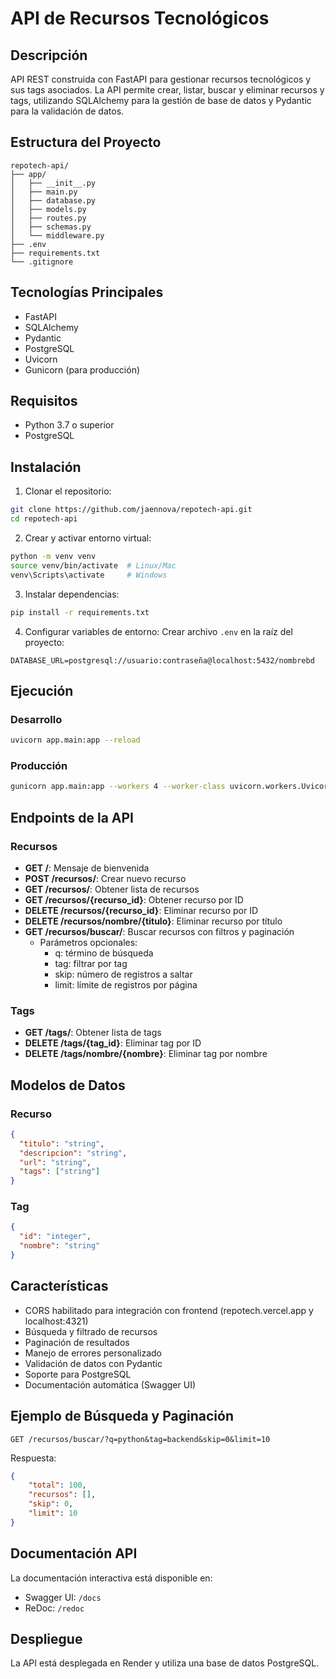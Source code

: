# API de Recursos Tecnológicos

## Descripción
API REST construida con FastAPI para gestionar recursos tecnológicos y sus tags asociados. La API permite crear, listar, buscar y eliminar recursos y tags, utilizando SQLAlchemy para la gestión de base de datos y Pydantic para la validación de datos.

## Estructura del Proyecto
```
repotech-api/
├── app/
│   ├── __init__.py
│   ├── main.py
│   ├── database.py
│   ├── models.py
│   ├── routes.py
│   ├── schemas.py
│   └── middleware.py
├── .env
├── requirements.txt
└── .gitignore
```

## Tecnologías Principales
- FastAPI
- SQLAlchemy
- Pydantic
- PostgreSQL
- Uvicorn
- Gunicorn (para producción)

## Requisitos
- Python 3.7 o superior
- PostgreSQL

## Instalación
1. Clonar el repositorio:
```bash
git clone https://github.com/jaennova/repotech-api.git
cd repotech-api
```

2. Crear y activar entorno virtual:
```bash
python -m venv venv
source venv/bin/activate  # Linux/Mac
venv\Scripts\activate     # Windows
```

3. Instalar dependencias:
```bash
pip install -r requirements.txt
```

4. Configurar variables de entorno:
Crear archivo `.env` en la raíz del proyecto:
```
DATABASE_URL=postgresql://usuario:contraseña@localhost:5432/nombrebd
```

## Ejecución
### Desarrollo
```bash
uvicorn app.main:app --reload
```

### Producción
```bash
gunicorn app.main:app --workers 4 --worker-class uvicorn.workers.UvicornWorker
```

## Endpoints de la API

### Recursos
- **GET /**: Mensaje de bienvenida
- **POST /recursos/**: Crear nuevo recurso
- **GET /recursos/**: Obtener lista de recursos
- **GET /recursos/{recurso_id}**: Obtener recurso por ID
- **DELETE /recursos/{recurso_id}**: Eliminar recurso por ID
- **DELETE /recursos/nombre/{titulo}**: Eliminar recurso por título
- **GET /recursos/buscar/**: Buscar recursos con filtros y paginación
  - Parámetros opcionales:
    - q: término de búsqueda
    - tag: filtrar por tag
    - skip: número de registros a saltar
    - limit: límite de registros por página

### Tags
- **GET /tags/**: Obtener lista de tags
- **DELETE /tags/{tag_id}**: Eliminar tag por ID
- **DELETE /tags/nombre/{nombre}**: Eliminar tag por nombre

## Modelos de Datos

### Recurso
```json
{
  "titulo": "string",
  "descripcion": "string",
  "url": "string",
  "tags": ["string"]
}
```

### Tag
```json
{
  "id": "integer",
  "nombre": "string"
}
```

## Características
- CORS habilitado para integración con frontend (repotech.vercel.app y localhost:4321)
- Búsqueda y filtrado de recursos
- Paginación de resultados
- Manejo de errores personalizado
- Validación de datos con Pydantic
- Soporte para PostgreSQL
- Documentación automática (Swagger UI)

## Ejemplo de Búsqueda y Paginación
```
GET /recursos/buscar/?q=python&tag=backend&skip=0&limit=10
```
Respuesta:
```json
{
    "total": 100,
    "recursos": [],
    "skip": 0,
    "limit": 10
}
```

## Documentación API
La documentación interactiva está disponible en:
- Swagger UI: `/docs`
- ReDoc: `/redoc`

## Despliegue
La API está desplegada en Render y utiliza una base de datos PostgreSQL.
